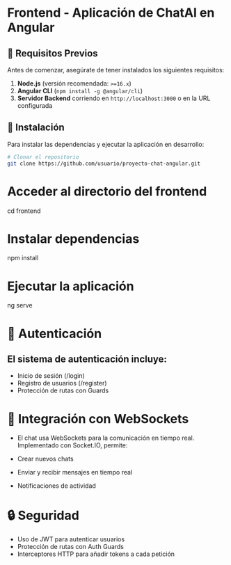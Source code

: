 # Frontend - Aplicación de ChatAI en Angular

## 📌 Requisitos Previos

Antes de comenzar, asegúrate de tener instalados los siguientes requisitos:

1. **Node.js** (versión recomendada: `>=16.x`)
2. **Angular CLI** (`npm install -g @angular/cli`)
3. **Servidor Backend** corriendo en `http://localhost:3000` o en la URL configurada

## 🚀 Instalación

Para instalar las dependencias y ejecutar la aplicación en desarrollo:

```bash
# Clonar el repositorio
git clone https://github.com/usuario/proyecto-chat-angular.git
```

# Acceder al directorio del frontend
cd frontend

# Instalar dependencias
npm install

# Ejecutar la aplicación
ng serve

# 🔑 Autenticación
## El sistema de autenticación incluye:

- Inicio de sesión (/login)
- Registro de usuarios (/register)
- Protección de rutas con Guards

# 🔄 Integración con WebSockets
- El chat usa WebSockets para la comunicación en tiempo real. Implementado con Socket.IO, permite:

- Crear nuevos chats
- Enviar y recibir mensajes en tiempo real
- Notificaciones de actividad

# 🔒 Seguridad
- Uso de JWT para autenticar usuarios
- Protección de rutas con Auth Guards
- Interceptores HTTP para añadir tokens a cada petición